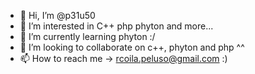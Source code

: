 - 👋 Hi, I’m @p31u50
- 👀 I’m interested in C++ php phyton and more...
- 🌱 I’m currently learning phyton :/
- 💞️ I’m looking to collaborate on c++, phyton and php ^^
- 📫 How to reach me -> rcoila.peluso@gmail.com :)

<!---
p31u50/p31u50 is a ✨ special ✨ repository because its `README.md` (this file) appears on your GitHub profile.
You can click the Preview link to take a look at your changes.
--->

